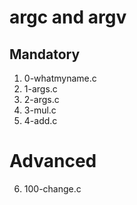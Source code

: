 # argc and argv

## Mandatory

1. 0-whatmyname.c
2. 1-args.c
3. 2-args.c
4. 3-mul.c
5. 4-add.c

# Advanced
6. 100-change.c
